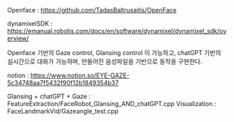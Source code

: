 Openface : https://github.com/TadasBaltrusaitis/OpenFace

dynamixelSDK : https://emanual.robotis.com/docs/en/software/dynamixel/dynamixel_sdk/overview/

Openface 기반의 Gaze control, Glansing control 이 가능하고, chatGPT 기반의 실시간으로 대화가 가능하며, 만들어진 음성파일을 기반으로 동작을 구현한다.

notion : https://www.notion.so/EYE-GAZE-5c34748aa7f5432f90f12b1849354b37

Glansing + chatGPT + Gaze : FeatureExtraction/FaceRobot_Glansing_AND_chatGPT.cpp
Visualization             : FaceLandmarkVid/Gazeangle_test.cpp
